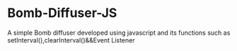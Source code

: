 # Bomb-Diffuser-JS
A simple Bomb diffuser developed using javascript and its functions such as setInterval(),clearInterval()&amp;&amp;Event Listener

